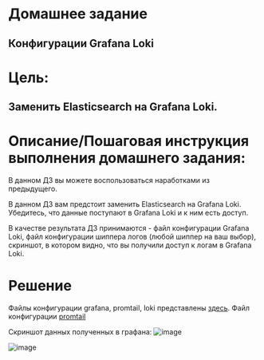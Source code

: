# Домашнее задание
## Конфигурации Grafana Loki

# Цель:
## Заменить Elasticsearch на Grafana Loki.


# Описание/Пошаговая инструкция выполнения домашнего задания:
В данном ДЗ вы можете воспользоваться наработками из предыдущего.

В данном ДЗ вам предстоит заменить Elasticsearch на Grafana Loki. Убедитесь, что данные поступают в Grafana Loki и к ним есть доступ.

В качестве результата ДЗ принимаются - файл конфигурации Grafana Loki, 
файл конфигурации шиппера логов (любой шиппер на ваш выбор), скриншот, в котором видно, что вы получили доступ к логам в Grafana Loki.

# Решение
Файлы конфигурации grafana, promtail, loki представлены [здесь](https://github.com/vasilisk1q/observability-task-09/blob/main/docker-compose.yml).
Файл конфигурации [promtail](https://github.com/vasilisk1q/observability-task-09/blob/main/etc/promtail/config.yml)

Скриншот данных полученных в графана:
![image](https://github.com/user-attachments/assets/917221a1-6925-4d55-9b03-c22f30fcb0d1)

![image](https://github.com/user-attachments/assets/b206398b-e4c2-4b5b-9aba-0e050987a10b)
